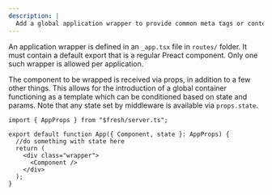 ```yaml
---
description: |
  Add a global application wrapper to provide common meta tags or context for application routes.
---
```


An application wrapper is defined in an `_app.tsx` file in `routes/` folder. It
must contain a default export that is a regular Preact component. Only one such
wrapper is allowed per application.

The component to be wrapped is received via props, in addition to a few other
things. This allows for the introduction of a global container functioning as a
template which can be conditioned based on state and params. Note that any state
set by middleware is available via `props.state`.

```tsx routes/_app.tsx
import { AppProps } from "$fresh/server.ts";

export default function App({ Component, state }: AppProps) {
  //do something with state here
  return (
    <div class="wrapper">
      <Component />
    </div>
  );
}
```
